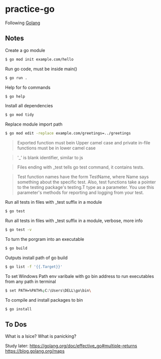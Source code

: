 # practice-go

Following [Golang](golang.org)

## Notes

Create a go module

```sh
$ go mod init example.com/hello
```

Run go code, must be inside main()

```sh
$ go run .
```

Help for fo commands

```sh
$ go help
```

Install all dependencies

```sh
$ go mod tidy

```

Replace module import path

```sh
$ go mod edit -replace example.com/greetings=../greetings
```

> Exported function must bein Upper camel case and private in-file functions must be in lower camel case

> '\_' is blank identifier, similar to js

> Files ending with \_test tells go test command, it contains tests.

> Test function names have the form TestName, where Name says something about
> the specific test. Also, test functions take a pointer to the testing
> package's testing.T type as a parameter. You use this parameter's methods
> for reporting and logging from your test.

Run all tests in files with \_test suffix in a module

```sh
$ go test
```

Run all tests in files with \_test suffix in a module, verbose, more info

```sh
$ go test -v
```

To turn the porgram into an executable

```sh
$ go build
```

Outputs install path of go build

```sh
$ go list -f '{{.Target}}'
```

To set Windows Path env varibale with go bin address to run executables from any path in terminal

```sh
$ set PATH=%PATH%;C:\Users\DELL\go\bin\
```

To compile and install packages to bin

```sh
$ go install
```

## To Dos

What is a lsice?
What is panicking?

Study later:
https://golang.org/doc/effective_go#multiple-returns
https://blog.golang.org/maps
